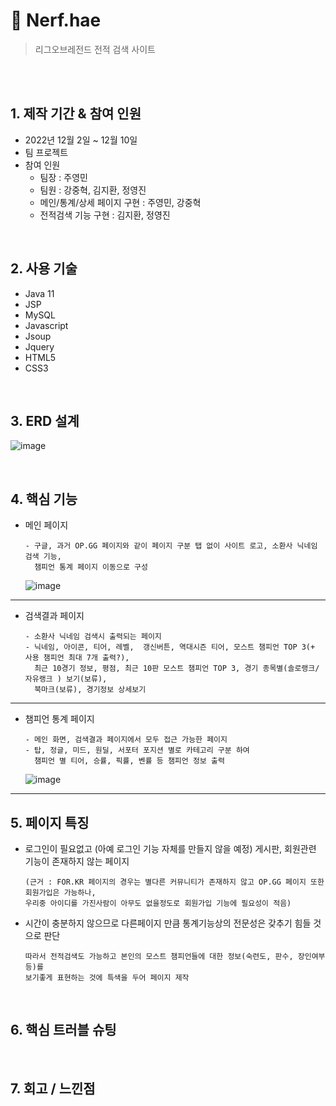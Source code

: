 # 📌 Nerf.hae
>리그오브레전드 전적 검색 사이트
<br>
<br>

## 1. 제작 기간 & 참여 인원
- 2022년 12월 2일 ~ 12월 10일
- 팀 프로젝트
- 참여 인원
  - 팀장 : 주영민
  - 팀원 : 강중혁, 김지환, 정영진
  - 메인/통계/상세 페이지 구현 : 주영민, 강중혁
  - 전적검색 기능 구현 : 김지환, 정영진
<br>

## 2. 사용 기술
  - Java 11
  - JSP
  - MySQL
  - Javascript
  - Jsoup
  - Jquery
  - HTML5
  - CSS3

<br>

## 3. ERD 설계
   ![image](https://user-images.githubusercontent.com/110506500/207403666-a21eff84-93a9-49da-bd10-f868f6ebd966.png)

<br>

## 4. 핵심 기능

  - 메인 페이지

        - 구글, 과거 OP.GG 페이지와 같이 페이지 구분 탭 없이 사이트 로고, 소환사 닉네임 검색 기능,
          챔피언 통계 페이지 이동으로 구성 
    ![image](https://user-images.githubusercontent.com/110506500/207396098-a981a414-419d-4d32-a209-af3f2dd1fc79.png)

***

  - 검색결과  페이지
  
        - 소환사 닉네임 검색시 출력되는 페이지
        - 닉네임, 아이콘, 티어, 레벨,  갱신버튼, 역대시즌 티어, 모스트 챔피언 TOP 3(+ 사용 챔피언 최대 7개 출력?),
          최근 10경기 정보, 평점, 최근 10판 모스트 챔피언 TOP 3, 경기 종목별(솔로랭크/자유랭크 ) 보기(보류), 
          북마크(보류), 경기정보 상세보기

***

  - 챔피언 통계 페이지
  
        - 메인 화면, 검색결과 페이지에서 모두 접근 가능한 페이지
        - 탑, 정글, 미드, 원딜, 서포터 포지션 별로 카테고리 구분 하여 
          챔피언 별 티어, 승률, 픽률, 벤률 등 챔피언 정보 출력
    ![image](https://user-images.githubusercontent.com/110506500/207396883-bbfbf061-8776-49a9-b8df-e30d85f61950.png)

***

## 5. 페이지 특징

  - 로그인이 필요없고 (아예 로그인 기능 자체를 만들지 않을 예정)
         게시판, 회원관련 기능이 존재하지 않는 페이지
     
        (근거 : FOR.KR 페이지의 경우는 별다른 커뮤니티가 존재하지 않고 OP.GG 페이지 또한 회원가입은 가능하나,
        우리중 아이디를 가진사람이 아무도 없을정도로 회원가입 기능에 필요성이 적음)

  - 시간이 충분하지 않으므로 다른페이지 만큼 통계기능상의 전문성은 갖추기 힘들 것으로 판단
    
        따라서 전적검색도 가능하고 본인의 모스트 챔피언들에 대한 정보(숙련도, 판수, 장인여부 등)를
        보기좋게 표현하는 것에 특색을 두어 페이지 제작

<br>

## 6. 핵심 트러블 슈팅

<br>

## 7. 회고 / 느낀점





